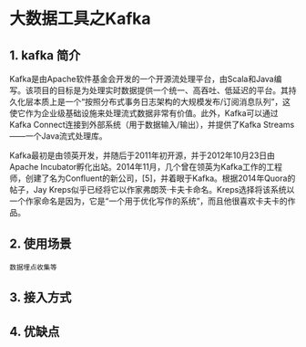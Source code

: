# 大数据工具之Kafka

## 1. kafka 简介
Kafka是由Apache软件基金会开发的一个开源流处理平台，由Scala和Java编写。该项目的目标是为处理实时数据提供一个统一、高吞吐、低延迟的平台。其持久化层本质上是一个“按照分布式事务日志架构的大规模发布/订阅消息队列”，这使它作为企业级基础设施来处理流式数据非常有价值。此外，Kafka可以通过Kafka Connect连接到外部系统（用于数据输入/输出），并提供了Kafka Streams——一个Java流式处理库。

Kafka最初是由领英开发，并随后于2011年初开源，并于2012年10月23日由Apache Incubator孵化出站。2014年11月，几个曾在领英为Kafka工作的工程师，创建了名为Confluent的新公司，[5]，并着眼于Kafka。根据2014年Quora的帖子，Jay Kreps似乎已经将它以作家弗朗茨·卡夫卡命名。Kreps选择将该系统以一个作家命名是因为，它是“一个用于优化写作的系统”，而且他很喜欢卡夫卡的作品。

## 2. 使用场景
    数据埋点收集等



## 3. 接入方式



## 4. 优缺点